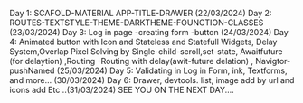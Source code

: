 Day 1: SCAFOLD-MATERIAL APP-TITLE-DRAWER (22/03/2024)
Day 2: ROUTES-TEXTSTYLE-THEME-DARKTHEME-FOUNCTION-CLASSES (23/03/2024)
Day 3: Log in page -creating form -button (24/03/2024)
Day 4: Animated button with Icon and Stateless and Statefull Widgets, Delay System,Overlap Pixel Solving by Single-child-scroll,set-state, Awaitfuture (for delaytion) ,Routing -Routing with delay(awit-future delation) , Navigtor-pushNamed (25/03/2024)
Day 5: Validating in Log in Form, ink, Textforms, and more... (30/03/2024)
Day 6: Drawer, devtools. list, image add by url and icons add Etc ..(31/03/2024)
SEE YOU ON THE NEXT DAY....
